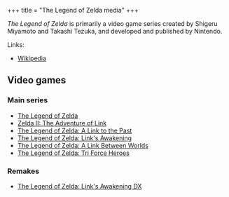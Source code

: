 +++
title = "The Legend of Zelda media"
+++

*The Legend of Zelda* is primarily a video game series created by Shigeru Miyamoto and Takashi Tezuka, and developed and published by Nintendo.

Links:

- [Wikipedia](https://en.wikipedia.org/wiki/List_of_The_Legend_of_Zelda_media)

## Video games

### Main series

- [The Legend of Zelda](@/notes/The_Legend_of_Zelda/_index.md)
- [Zelda II: The Adventure of Link](@/notes/Zelda_II_The_Adventure_of_Link/_index.md)
- [The Legend of Zelda: A Link to the Past](@/notes/The_Legend_of_Zelda_A_Link_to_the_Past/_index.md)
- [The Legend of Zelda: Link's Awakening](@/notes/The_Legend_of_Zelda_Links_Awakening/_index.md)
- [The Legend of Zelda: A Link Between Worlds](@/notes/The_Legend_of_Zelda_A_Link_Between_Worlds/_index.md)
- [The Legend of Zelda: Tri Force Heroes](@/notes/The_Legend_of_Zelda_Tri_Force_Heroes/_index.md)

### Remakes

- [The Legend of Zelda: Link's Awakening DX](@/notes/The_Legend_of_Zelda_Links_Awakening_DX/_index.md)
